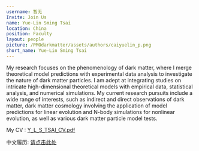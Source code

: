 ```yaml
---
username: 暂无
Invite: Join Us
name: Yue-Lin Sming Tsai
location: China
position: Faculty
layout: people
picture: /PMOdarkmatter/assets/authors/caiyuelin_p.png
short_name: Yue-Lin Sming Tsai
---
```


My research focuses on the phenomenology of dark matter, where I merge theoretical model predictions with experimental data analysis to investigate the nature of dark matter particles. I am adept at integrating studies on intricate high-dimensional theoretical models with empirical data, statistical analysis, and numerical simulations. My current research pursuits include a wide range of interests, such as indirect and direct observations of dark matter, dark matter cosmology involving the application of model predictions for linear evolution and N-body simulations for nonlinear evolution, as well as various dark matter particle model tests.

My   CV : [Y_L_S_TSAI_CV.pdf](https://pan.cstcloud.cn/web/view_iframe.html?fid=1596400689217554&shareId=VXSlt1JdTMo)

中文履历: [请点击此处](https://dslx.ustc.edu.cn/?menu=expert_paper_detail&expertid=6566523)
